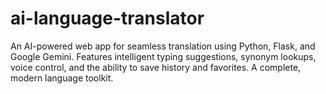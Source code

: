 # ai-language-translator
An AI-powered web app for seamless translation using Python, Flask, and Google Gemini. Features intelligent typing suggestions, synonym lookups, voice control, and the ability to save history and favorites. A complete, modern language toolkit.
